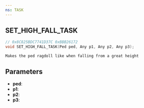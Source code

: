 ```yaml
---
ns: TASK
---
```

## SET_HIGH_FALL_TASK

```c
// 0x8C825BDC7741D37C 0xBBB26172
void SET_HIGH_FALL_TASK(Ped ped, Any p1, Any p2, Any p3);
```

```
Makes the ped ragdoll like when falling from a great height
```

## Parameters
* **ped**:
* **p1**:
* **p2**:
* **p3**:
